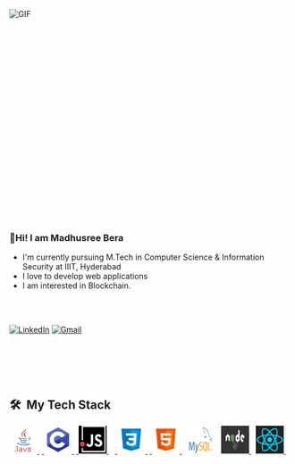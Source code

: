 

<!-- ![](https://media.giphy.com/media/L1R1tvI9svkIWwpVYr/giphy.gif "Link to gif")
-->

<img align="right" width="550px" height="400px" alt="GIF" src="https://media.giphy.com/media/L1R1tvI9svkIWwpVYr/giphy.gif" /> 

### 👋Hi! I am Madhusree Bera
- I'm currently pursuing M.Tech in Computer Science & Information Security at IIIT, Hyderabad 
- I love to develop web applications
- I am interested in Blockchain.

<br>
<br>
<p>
<a href="https://www.linkedin.com/in/madhusree-bera-89191113b/"><img src="https://img.shields.io/badge/linkedin-%230077B5.svg?&style=for-the-badge&logo=linkedin&logoColor=white" alt="LinkedIn" /></a>&nbsp;<a href="mailto:madhusreebera1999@gmail.com"><img src="https://img.shields.io/badge/gmail-%23D14836.svg?&style=for-the-badge&logo=gmail&logoColor=white" alt="Gmail"/></a>&nbsp;
</p>

<br>
<br>
<br>
<br>
<h2> 🛠 &nbsp;My Tech Stack</h2>


<a href="https://www.java.com/en/" target="_blank"> <img src="images/java.jpg" alt="java" width="50" height="50" title="JAVA"/> </a> &nbsp;<a href="https://en.wikipedia.org/wiki/C_(programming_language)" target="_blank"> <img src="images/c.png" alt="C" width="50" height="50" title="C"/> </a> &nbsp;<a href="https://www.javascript.com/" target="_blank"> <img src="images/javascript.png" alt="JavaScript" width="50" height="50" title="JavaScript"/> </a> &nbsp;
&nbsp;<a href="https://www.w3schools.com/css/" target="_blank"> <img src="images/css.png" alt="css3" width="50" height="50" title="CSS"/> </a> &nbsp;<a href="https://www.w3.org/html/" target="_blank"> <img src="images/html.png" alt="html5" width="50" height="50" title="HTML"/> </a>&nbsp; <a href="https://www.mysql.com/" target="_blank"> <img src="images/sql.png" alt="mysql" width="50" height="50" title="MySQL"/></a> &nbsp; <a href="https://nodejs.org/en/" target="_blank"> <img src="images/nodejs.jpg" alt="NodeJS" width="50" height="50" title="NodeJS"/> </a> &nbsp; <a href="https://reactjs.org/" target="_blank"> <img src="images/react.png" alt="react" width="50" height="50" title="React"/> </a>&nbsp; <a href="https://www.python.org" target="_blank">  </a>&nbsp;


